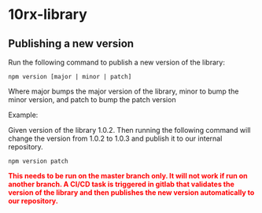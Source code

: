 # 10rx-library

## Publishing a new version

Run the following command to publish a new version of the library:

```
npm version [major | minor | patch]
```

Where major bumps the major version of the library, minor to bump the minor version, and patch to bump the patch version

Example:

Given version of the library 1.0.2. Then running the following command will change the version from 1.0.2 to 1.0.3 and publish it to our internal repository.

```
npm version patch
```

<span style="color:red">**This needs to be run on the master branch only. It will not work if run on another branch. A CI/CD task is triggered in gitlab that validates the version of the library and then publishes the new version automatically to our repository.** </span>